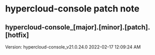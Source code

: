 # hypercloud-console patch note
## hypercloud-console_[major].[minor].[patch].[hotfix]
Version: hypercloud-console_v21.0.24.0
2022-02-17  12:09:24 AM
